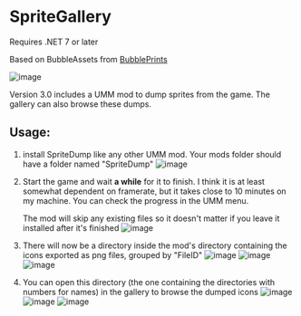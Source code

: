 # SpriteGallery

Requires .NET 7 or later

Based on BubbleAssets from [BubblePrints](https://github.com/factubsio/BubblePrints)

![image](https://github.com/microsoftenator2022/Wotr-SpriteGallery/assets/105488202/bcd0c892-16a3-4e04-8a53-642375be8a1f)

Version 3.0 includes a UMM mod to dump sprites from the game. The gallery can also browse these dumps.

## Usage:

1. install SpriteDump like any other UMM mod. Your mods folder should have a folder named "SpriteDump"
![image](https://github.com/microsoftenator2022/Wotr-SpriteGallery/assets/105488202/d4592a29-2385-4eea-b3e1-dacece887e2c)

2. Start the game and wait **a while** for it to finish. I think it is at least somewhat dependent on framerate, but it takes close to 10 minutes on my machine. You can check the progress in the UMM menu.

    The mod will skip any existing files so it doesn't matter if you leave it installed after it's finished
![image](https://github.com/microsoftenator2022/Wotr-SpriteGallery/assets/105488202/e1c8fd9a-ea72-4bce-9d0b-c69f48c03d80)

3. There will now be a directory inside the mod's directory containing the icons exported as png files, grouped by "FileID"
![image](https://github.com/microsoftenator2022/Wotr-SpriteGallery/assets/105488202/41908934-62f8-4f8c-b4ae-e992493a9e63)
![image](https://github.com/microsoftenator2022/Wotr-SpriteGallery/assets/105488202/9ced39be-4c82-4473-9437-c1c3ea24c98a)
![image](https://github.com/microsoftenator2022/Wotr-SpriteGallery/assets/105488202/aaf9a599-3a2e-49d2-9963-3b4a24967b23)

4. You can open this directory (the one containing the directories with numbers for names) in the gallery to browse the dumped icons
![image](https://github.com/microsoftenator2022/Wotr-SpriteGallery/assets/105488202/7aec141e-e086-4412-ab65-0e02d3422849)
![image](https://github.com/microsoftenator2022/Wotr-SpriteGallery/assets/105488202/92404c17-8df0-44ce-8ee3-8511570935d7)
![image](https://github.com/microsoftenator2022/Wotr-SpriteGallery/assets/105488202/bcd0c892-16a3-4e04-8a53-642375be8a1f)
